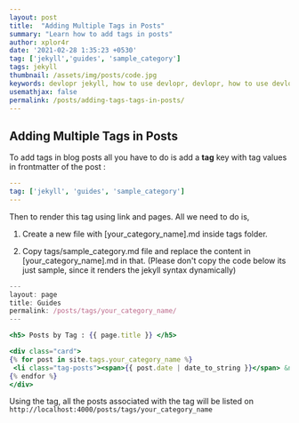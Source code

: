 ```yaml
---
layout: post
title:  "Adding Multiple Tags in Posts"
summary: "Learn how to add tags in posts"
author: xplor4r
date: '2021-02-28 1:35:23 +0530'
tag: ['jekyll','guides', 'sample_category']
tags: jekyll
thumbnail: /assets/img/posts/code.jpg
keywords: devlopr jekyll, how to use devlopr, devlopr, how to use devlopr-jekyll, devlopr-jekyll tutorial,best jekyll themes, multi tags and tags
usemathjax: false
permalink: /posts/adding-tags-tags-in-posts/
---
```


## Adding Multiple Tags in Posts

To add tags in blog posts all you have to do is add a **tag** key with tag values in frontmatter of the post :

```yml
---
tag: ['jekyll', 'guides', 'sample_category']
---
```

Then to render this tag using link and pages. All we need to do is,

1. Create a new file with [your_category_name].md inside tags folder.

2. Copy tags/sample_category.md file and replace the content in [your_category_name].md in that. (Please don't copy the code below its just sample, since it renders the jekyll syntax dynamically)

```jsx
---
layout: page
title: Guides
permalink: /posts/tags/your_category_name/
---

<h5> Posts by Tag : {{ page.title }} </h5>

<div class="card">
{% for post in site.tags.your_category_name %}
 <li class="tag-posts"><span>{{ post.date | date_to_string }}</span> &nbsp; <a href="{{ post.url }}">{{ post.title }}</a></li>
{% endfor %}
</div>
```

Using the tag, all the posts associated with the tag will be listed on
`http://localhost:4000/posts/tags/your_category_name`